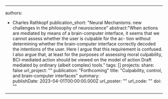 
---
authors:
  - Charles Rathkopf 
publication_short: "Neural Mechanisms: new challenges in the philosophy of neuroscience"
abstract:"When actions are mediated by means of a brain-computer interface, it seems that we cannot assess whether the user is culpable for the ac- tion without determining whether the brain-computer interface correctly decoded the intentions of the user. Here I argue that this requirement is confused. I also argue that, at least for the purposes of assessing moral culpability, BCI-mediated action should be viewed on the model of action Draft mediated by ordinary (albeit complex) tools."
tags: []
projects:
share: false
url_project: ""
publication: "Forthcoming"
title: "Culpability, control, and brain-computer interfaces"
summary:  
publishDate: 2023-04-01T00:00:00.000Z
url_poster: ""
url_code: ""
doi: ""
---
